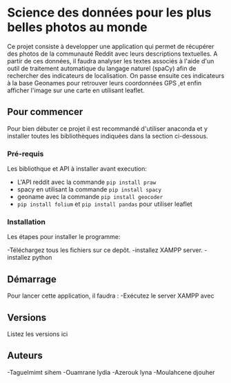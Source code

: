 # Science des données pour les plus belles photos au monde

Ce projet consiste à developper une application qui permet de récupérer des photos de la communauté Reddit avec leurs descriptions textuelles. A partir de ces données, il faudra analyser les textes associés à l'aide d'un outil de traitement automatique du langage naturel (spaCy) afin de rechercher des indicateurs de localisation. On passe ensuite ces indicateurs à la base Geonames pour retrouver leurs coordonnées GPS ,et enfin afficher l'image sur une carte en utilisant leaflet.

## Pour commencer

Pour bien débuter ce projet il est recommandé d'utiliser anaconda et y installer toutes les bibliothèques indiquées dans la section ci-dessous.

### Pré-requis

Les bibliothque et API à installer avant execution:

- L'API reddit avec la commande ``pip install praw``
- spacy en utilisant la commande ``pip install spacy``
- geoname avec la commande ``pip install geocoder``
- ``pip install folium`` et ``pip install pandas`` pour utiliser leaflet


### Installation

Les étapes pour installer le programme:

-Téléchargez tous les fichiers sur ce depôt.
-installez XAMPP server.
-installez python


## Démarrage

Pour lancer cette application, il faudra :
-Exécutez le server XAMPP avec 

## Versions
Listez les versions ici 

## Auteurs
-Taguelmimt sihem
-Ouamrane lydia
-Azerouk lyna
-Moulahcene djouher

